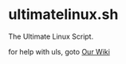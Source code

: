 # ultimatelinux.sh

The Ultimate Linux Script.

for help with uls, goto [Our Wiki](https://github.com/josephworks/ultimatelinux.sh/wiki)
